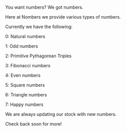 You want numbers? We got numbers.

Here at Nombers we provide various types of numbers. 

Currently we have the following:

0: Natural numbers

1: Odd numbers

2: Primitive Pythagorean Triples

3: Fibonacci numbers

4: Even numbers

5: Square numbers

6: Triangle numbers

7: Happy numbers

We are always updating our stock with new numbers. 

Check back soon for more!
